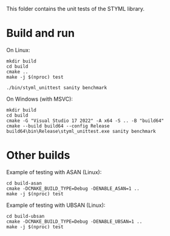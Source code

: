 This folder contains the unit tests of the STYML library.

Build and run
=============

On Linux:
```
mkdir build
cd build
cmake ..
make -j $(nproc) test

./bin/styml_unittest sanity benchmark
```

On Windows (with MSVC):
```
mkdir build
cd build
cmake -G "Visual Studio 17 2022" -A x64 -S .. -B "build64"
cmake --build build64 --config Release
build64\bin\Release\styml_unittest.exe sanity benchmark
```

Other builds
============

Example of testing with ASAN (Linux):
```
cd build-asan
cmake -DCMAKE_BUILD_TYPE=Debug -DENABLE_ASAN=1 ..
make -j $(nproc) test
```

Example of testing with UBSAN (Linux):
```
cd build-ubsan
cmake -DCMAKE_BUILD_TYPE=Debug -DENABLE_UBSAN=1 ..
make -j $(nproc) test
```

